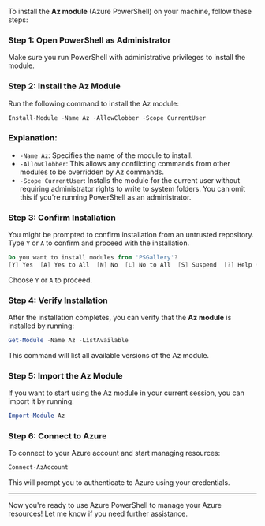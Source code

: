 To install the **Az module** (Azure PowerShell) on your machine, follow these steps:

### Step 1: Open PowerShell as Administrator
Make sure you run PowerShell with administrative privileges to install the module.

### Step 2: Install the Az Module
Run the following command to install the Az module:

```powershell
Install-Module -Name Az -AllowClobber -Scope CurrentUser
```

### Explanation:
- `-Name Az`: Specifies the name of the module to install.
- `-AllowClobber`: This allows any conflicting commands from other modules to be overridden by Az commands.
- `-Scope CurrentUser`: Installs the module for the current user without requiring administrator rights to write to system folders. You can omit this if you're running PowerShell as an administrator.

### Step 3: Confirm Installation
You might be prompted to confirm installation from an untrusted repository. Type `Y` or `A` to confirm and proceed with the installation.

```powershell
Do you want to install modules from 'PSGallery'?
[Y] Yes  [A] Yes to All  [N] No  [L] No to All  [S] Suspend  [?] Help (default is "N"):
```

Choose `Y` or `A` to proceed.

### Step 4: Verify Installation
After the installation completes, you can verify that the **Az module** is installed by running:

```powershell
Get-Module -Name Az -ListAvailable
```

This command will list all available versions of the Az module.

### Step 5: Import the Az Module
If you want to start using the Az module in your current session, you can import it by running:

```powershell
Import-Module Az
```

### Step 6: Connect to Azure
To connect to your Azure account and start managing resources:

```powershell
Connect-AzAccount
```

This will prompt you to authenticate to Azure using your credentials.

---

Now you're ready to use Azure PowerShell to manage your Azure resources! Let me know if you need further assistance.